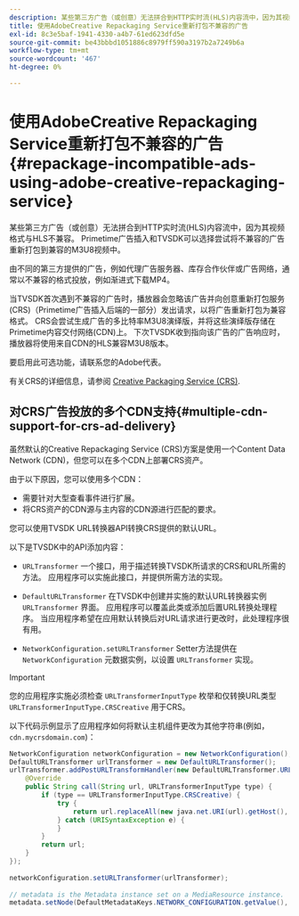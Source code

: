 ```yaml
---
description: 某些第三方广告（或创意）无法拼合到HTTP实时流(HLS)内容流中，因为其视频格式与HLS不兼容。 Primetime广告插入和TVSDK可以选择尝试将不兼容的广告重新打包到兼容的M3U8视频中。
title: 使用AdobeCreative Repackaging Service重新打包不兼容的广告
exl-id: 8c3e5baf-1941-4330-a4b7-61ed623dfd5e
source-git-commit: be43bbbd1051886c8979ff590a3197b2a7249b6a
workflow-type: tm+mt
source-wordcount: '467'
ht-degree: 0%

---
```


# 使用AdobeCreative Repackaging Service重新打包不兼容的广告 {#repackage-incompatible-ads-using-adobe-creative-repackaging-service}

某些第三方广告（或创意）无法拼合到HTTP实时流(HLS)内容流中，因为其视频格式与HLS不兼容。 Primetime广告插入和TVSDK可以选择尝试将不兼容的广告重新打包到兼容的M3U8视频中。

由不同的第三方提供的广告，例如代理广告服务器、库存合作伙伴或广告网络，通常以不兼容的格式投放，例如渐进式下载MP4。

当TVSDK首次遇到不兼容的广告时，播放器会忽略该广告并向创意重新打包服务(CRS)（Primetime广告插入后端的一部分）发出请求，以将广告重新打包为兼容格式。 CRS会尝试生成广告的多比特率M3U8演绎版，并将这些演绎版存储在Primetime内容交付网络(CDN)上。 下次TVSDK收到指向该广告的广告响应时，播放器将使用来自CDN的HLS兼容M3U8版本。

要启用此可选功能，请联系您的Adobe代表。

有关CRS的详细信息，请参阅 [Creative Packaging Service (CRS)](https://helpx.adobe.com/content/dam/help/en/primetime/guides/crs.pdf).

## 对CRS广告投放的多个CDN支持{#multiple-cdn-support-for-crs-ad-delivery}

虽然默认的Creative Repackaging Service (CRS)方案是使用一个Content Data Network (CDN)，但您可以在多个CDN上部署CRS资产。

由于以下原因，您可以使用多个CDN：

* 需要针对大型查看事件进行扩展。
* 将CRS资产的CDN源与主内容的CDN源进行匹配的要求。

您可以使用TVSDK URL转换器API转换CRS提供的默认URL。

以下是TVSDK中的API添加内容：

* `URLTransformer` 一个接口，用于描述转换TVSDK所请求的CRS和URL所需的方法。 应用程序可以实施此接口，并提供所需方法的实现。

* `DefaultURLTransformer` 在TVSDK中创建并实施的默认URL转换器实例 `URLTransformer` 界面。 应用程序可以覆盖此类或添加后置URL转换处理程序。 当应用程序希望在应用默认转换后对URL请求进行更改时，此处理程序很有用。

* `NetworkConfiguration.setURLTransformer` Setter方法提供在 `NetworkConfiguration` 元数据实例，以设置 `URLTransformer` 实现。

>[!IMPORTANT]
>
>您的应用程序实施必须检查 `URLTransformerInputType` 枚举和仅转换URL类型 `URLTransformerInputType.CRSCreative` 用于CRS。

以下代码示例显示了应用程序如何将默认主机组件更改为其他字符串(例如， `cdn.mycrsdomain.com`)：

```java
NetworkConfiguration networkConfiguration = new NetworkConfiguration(); 
DefaultURLTransformer urlTransformer = new DefaultURLTransformer(); 
urlTransformer.addPostURLTransformHandler(new DefaultURLTransformer.URLTransformHandler() { 
    @Override 
    public String call(String url, URLTransformerInputType type) { 
        if (type == URLTransformerInputType.CRSCreative) { 
            try { 
                return url.replaceAll(new java.net.URI(url).getHost(), "cdn.mycrsdomain.com"); 
            } catch (URISyntaxException e) { 
            } 
        } 
        return url; 
    } 
}); 
   
networkConfiguration.setURLTransformer(urlTransformer); 
   
// metadata is the Metadata instance set on a MediaResource instance. 
metadata.setNode(DefaultMetadataKeys.NETWORK_CONFIGURATION.getValue(), networkConfiguration);
```
